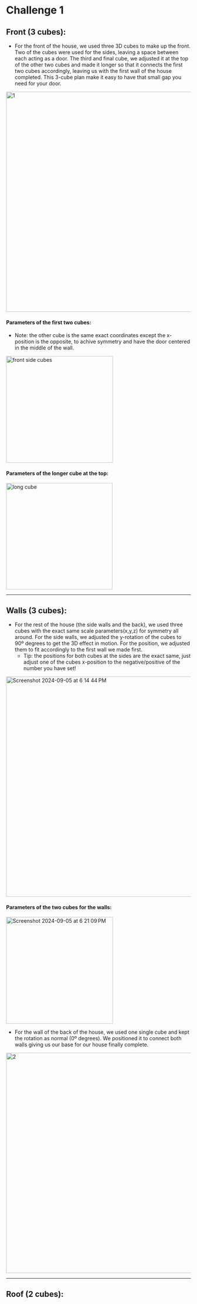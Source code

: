 # Challenge 1

## Front (3 cubes):
- For the front of the house, we used three 3D cubes to make up the front. Two of the cubes were used for the sides, leaving a space between each acting as a door. The third and final cube, we adjusted it at the top of the other two cubes and made it longer so that it connects the first two cubes accordingly,  leaving us with the first wall of the house completed. This 3-cube plan make it easy to have that small gap you need for your door.

<img width="600" alt="1" src="https://github.com/user-attachments/assets/5e5fffd1-be99-4fce-ae3f-d905b0a3a8d4">


  #### Parameters of the first two cubes:
  
  - Note: the other cube is the same exact coordinates except the x-position is the opposite, to achive symmetry and have the door centered in the middle of the wall.

<img width="291" alt="front side cubes" src="https://github.com/user-attachments/assets/09c7758f-6587-4ce5-a09f-77e64b415a0c">

  #### Parameters of the longer cube at the top:
  
<img width="290" alt="long cube" src="https://github.com/user-attachments/assets/73bef5a1-be93-4fef-9f3e-36431ea767bf">

--- 

## Walls (3 cubes):
- For the rest of the house (the side walls and the back), we used three cubes with the exact same scale parameters(x,y,z) for symmetry all around. For the side walls, we adjusted the y-rotation of the cubes to 90º degrees to get the 3D effect in motion. For the position, we adjusted them to fit accordingly to the first wall we made first.
  - Tip: the positions for both cubes at the sides are the exact same, just adjust one of the cubes x-position to the negative/positive of the number you have set!

<img width="600" alt="Screenshot 2024-09-05 at 6 14 44 PM" src="https://github.com/user-attachments/assets/1ca6a7fa-9796-4a5b-95ba-59d690e598f1">

  #### Parameters of the two cubes for the walls:
  
  <img width="291" alt="Screenshot 2024-09-05 at 6 21 09 PM" src="https://github.com/user-attachments/assets/f636fde5-9a3e-42c0-87a5-4a011bf6976c">

  
- For the wall of the back of the house, we used one single cube and kept the rotation as normal (0º degrees). We positioned it to connect both walls giving us our base for our house finally complete.

<img width="600" alt="2" src="https://github.com/user-attachments/assets/15963c02-45ea-49fd-8af2-7e0cb2e0baad">

---

## Roof (2 cubes):

